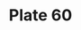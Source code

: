 ---
pid: '60'
an: '6'
title: Plate 60
rev_year: 
_date: 
caption: Coeffure en Fichu. Tour de Cheveux postiche. Falblas Sous la Robe.
translation: Plaits in the scarf. Tour the fake hair. Ruffle dress under the dress.
student: Ana Karen Aguero
keywords: 
permalink: /plates/60
layout: plate-page
---